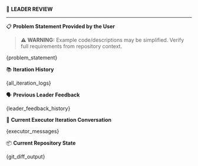 👑 **LEADER REVIEW**

---

📋 **Problem Statement Provided by the User**

> ⚠️ **WARNING:** Example code/descriptions may be simplified. Verify full requirements from repository context.

{problem_statement}

📚 **Iteration History**

{all_iteration_logs}

🗣️ **Previous Leader Feedback**  

{leader_feedback_history}

💬 **Current Executor Iteration Conversation**

{executor_messages}

📦 **Current Repository State**

{git_diff_output}